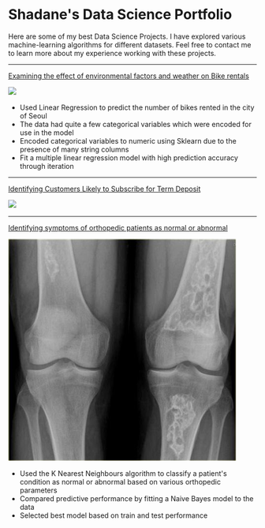 # Shadane's Data Science Portfolio

Here are some of my best Data Science Projects. I have explored various machine-learning algorithms for different datasets. Feel free to contact me to learn more about my experience working with these projects.


***

[Examining the effect of environmental factors and weather on Bike rentals](https://github.com/Shads2290/shadane-williams.github.io/blob/master/Projects/Linear_reg_project.ipynb)

<img src="images/seoul-bikes.jpeg"/>

- Used Linear Regression to predict the number of bikes rented in the city of Seoul
- The data had quite a few categorical variables which were encoded for use in the model
- Encoded categorical variables to numeric using Sklearn due to the presence of many string columns
- Fit a multiple linear regression model with high prediction accuracy through iteration

***
[Identifying Customers Likely to Subscribe for Term Deposit](https://colab.research.google.com/drive/1h3Rnc_h4cgTWTaLEYmQDgoLqIJdiNlsc)

<img src="images/banking2"/>

***

[Identifying symptoms of orthopedic patients as normal or abnormal](https://colab.research.google.com/drive/1Sk_SQlq-TWaYNEpIgdz4l3TOttzcIYcS?usp=sharing)

<img src= "images/bone%20infarct%20xray.jpeg"/>

- Used the K Nearest Neighbours algorithm to classify a patient's condition as normal or abnormal based on various orthopedic parameters
- Compared predictive performance by fitting a Naive Bayes model to the data
- Selected best model based on train and test performance
